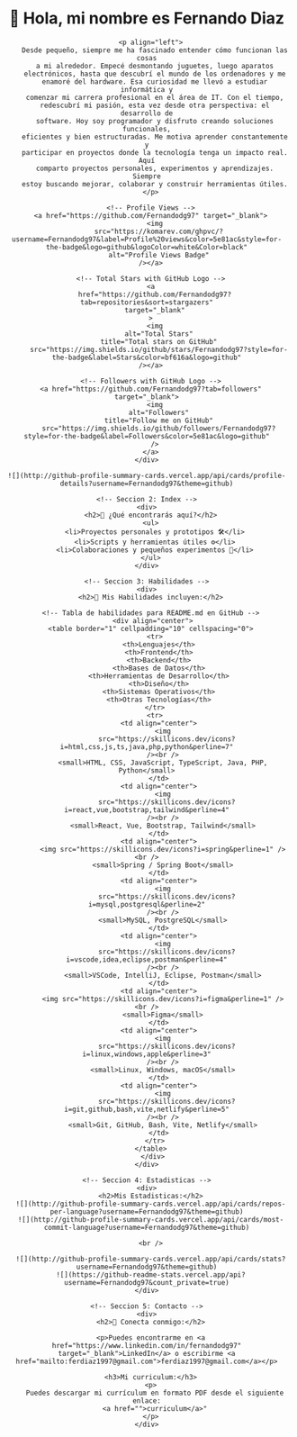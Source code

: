 <!DOCTYPE html>
<html lang="en">
  <head>
    <meta charset="UTF-8" />
    <meta name="viewport" content="width=device-width, initial-scale=1.0" />
    <title>Document</title>
  </head>
  <body>
    <!-- Seccion 1: Saludo -->
    <div align="center">
      <h1>👋 Hola, mi nombre es Fernando Diaz</h1>

      <p align="left">
        Desde pequeño, siempre me ha fascinado entender cómo funcionan las cosas
        a mi alrededor. Empecé desmontando juguetes, luego aparatos
        electrónicos, hasta que descubrí el mundo de los ordenadores y me
        enamoré del hardware. Esa curiosidad me llevó a estudiar informática y
        comenzar mi carrera profesional en el área de IT. Con el tiempo,
        redescubrí mi pasión, esta vez desde otra perspectiva: el desarrollo de
        software. Hoy soy programador y disfruto creando soluciones funcionales,
        eficientes y bien estructuradas. Me motiva aprender constantemente y
        participar en proyectos donde la tecnología tenga un impacto real. Aquí
        comparto proyectos personales, experimentos y aprendizajes. Siempre
        estoy buscando mejorar, colaborar y construir herramientas útiles.
      </p>

      <!-- Profile Views -->
      <a href="https://github.com/Fernandodg97" target="_blank">
        <img
          src="https://komarev.com/ghpvc/?username=Fernandodg97&label=Profile%20views&color=5e81ac&style=for-the-badge&logo=github&logoColor=white&Color=black"
          alt="Profile Views Badge"
      /></a>

      <!-- Total Stars with GitHub Logo -->
      <a
        href="https://github.com/Fernandodg97?tab=repositories&sort=stargazers"
        target="_blank"
      >
        <img
          alt="Total Stars"
          title="Total stars on GitHub"
          src="https://img.shields.io/github/stars/Fernandodg97?style=for-the-badge&label=Stars&color=bf616a&logo=github"
      /></a>

      <!-- Followers with GitHub Logo -->
      <a href="https://github.com/Fernandodg97?tab=followers" target="_blank">
        <img
          alt="Followers"
          title="Follow me on GitHub"
          src="https://img.shields.io/github/followers/Fernandodg97?style=for-the-badge&label=Followers&color=5e81ac&logo=github"
        />
      </a>
    </div>

    ![](http://github-profile-summary-cards.vercel.app/api/cards/profile-details?username=Fernandodg97&theme=github)

    <!-- Seccion 2: Index -->
    <div>
      <h2>🚀 ¿Qué encontrarás aquí?</h2>
      <ul>
        <li>Proyectos personales y prototipos 🛠️</li>
        <li>Scripts y herramientas útiles ⚙️</li>
        <li>Colaboraciones y pequeños experimentos 🎯</li>
      </ul>
    </div>

    <!-- Seccion 3: Habilidades -->
    <div>
      <h2>🧠 Mis Habilidades incluyen:</h2>

      <!-- Tabla de habilidades para README.md en GitHub -->
       <div align="center">
      <table border="1" cellpadding="10" cellspacing="0">
        <tr>
          <th>Lenguajes</th>
          <th>Frontend</th>
          <th>Backend</th>
          <th>Bases de Datos</th>
          <th>Herramientas de Desarrollo</th>
          <th>Diseño</th>
          <th>Sistemas Operativos</th>
          <th>Otras Tecnologías</th>
        </tr>
        <tr>
          <td align="center">
            <img
              src="https://skillicons.dev/icons?i=html,css,js,ts,java,php,python&perline=7"
            /><br />
            <small>HTML, CSS, JavaScript, TypeScript, Java, PHP, Python</small>
          </td>
          <td align="center">
            <img
              src="https://skillicons.dev/icons?i=react,vue,bootstrap,tailwind&perline=4"
            /><br />
            <small>React, Vue, Bootstrap, Tailwind</small>
          </td>
          <td align="center">
            <img src="https://skillicons.dev/icons?i=spring&perline=1" /><br />
            <small>Spring / Spring Boot</small>
          </td>
          <td align="center">
            <img
              src="https://skillicons.dev/icons?i=mysql,postgresql&perline=2"
            /><br />
            <small>MySQL, PostgreSQL</small>
          </td>
          <td align="center">
            <img
              src="https://skillicons.dev/icons?i=vscode,idea,eclipse,postman&perline=4"
            /><br />
            <small>VSCode, IntelliJ, Eclipse, Postman</small>
          </td>
          <td align="center">
            <img src="https://skillicons.dev/icons?i=figma&perline=1" /><br />
            <small>Figma</small>
          </td>
          <td align="center">
            <img
              src="https://skillicons.dev/icons?i=linux,windows,apple&perline=3"
            /><br />
            <small>Linux, Windows, macOS</small>
          </td>
          <td align="center">
            <img
              src="https://skillicons.dev/icons?i=git,github,bash,vite,netlify&perline=5"
            /><br />
            <small>Git, GitHub, Bash, Vite, Netlify</small>
          </td>
        </tr>
      </table>
       </div>
    </div>

    <!-- Seccion 4: Estadisticas -->
    <div>
      <h2>Mis Estadisticas:</h2>
      ![](http://github-profile-summary-cards.vercel.app/api/cards/repos-per-language?username=Fernandodg97&theme=github)
      ![](http://github-profile-summary-cards.vercel.app/api/cards/most-commit-language?username=Fernandodg97&theme=github)

      <br />

      ![](http://github-profile-summary-cards.vercel.app/api/cards/stats?username=Fernandodg97&theme=github)
      ![](https://github-readme-stats.vercel.app/api?username=Fernandodg97&count_private=true)
    </div>

    <!-- Seccion 5: Contacto -->
    <div>
      <h2>🧲 Conecta conmigo:</h2>

      <p>Puedes encontrarme en <a href="https://www.linkedin.com/in/fernandodg97" target="_blank">LinkedIn</a> o escribirme <a href="mailto:ferdiaz1997@gmail.com">ferdiaz1997@gmail.com</a></p>

      <h3>Mi curriculum:</h3>
      <p>
        Puedes descargar mi currículum en formato PDF desde el siguiente enlace:
        <a href="">curriculum</a>"
      </p>
    </div>
  </body>
</html>
